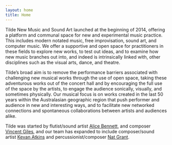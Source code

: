 ```yaml
---
layout: home
title: Home
---
```

Tilde New Music and Sound Art launched at the beginning of 2014, offering a platform and communal space for new and experimental music practice. This includes modern notated music, free improvisation, sound art, and computer music. We offer a supportive and open space for practitioners in these fields to explore new works, to test out ideas, and to examine how new music branches out into, and indeed is intrinsically linked with, other disciplines such as the visual arts, dance, and theatre.

Tilde’s broad aim is to remove the performance barriers associated with challenging new musical works through the use of open space, taking these adventurous works out of the concert hall and by encouraging the full use of the space by the artists, to engage the audience sonically, visually, and sometimes physically. Our musical focus is on works created in the last 50 years within the Australasian geographic region that push performer and audience in new and interesting ways, and to facilitate new networked connections and spontaneous collaborations between artists and audiences alike.

Tilde was started by flutist/sound artist [Alice Bennett](http://www.alicebennett.net), and composer [Vincent Giles](http://www.vgiles.net), and our team has expanded to include composer/sound artist [Kevan Atkins](http://kevanatkins.com/) and percussionist/composer [Nat Grant](http://www.natgrantmusic.com/).
